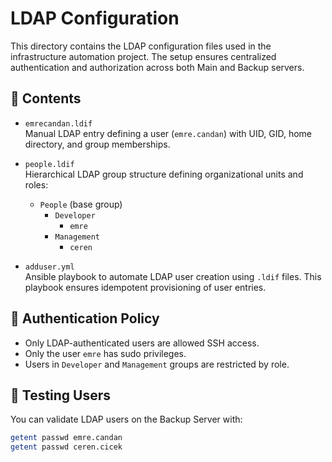 # LDAP Configuration

This directory contains the LDAP configuration files used in the infrastructure automation project. The setup ensures centralized authentication and authorization across both Main and Backup servers.

## 📁 Contents

- `emrecandan.ldif`  
  Manual LDAP entry defining a user (`emre.candan`) with UID, GID, home directory, and group memberships.

- `people.ldif`  
  Hierarchical LDAP group structure defining organizational units and roles:
  - `People` (base group)
    - `Developer`
      - `emre`
    - `Management`
      - `ceren`

- `adduser.yml`  
  Ansible playbook to automate LDAP user creation using `.ldif` files. This playbook ensures idempotent provisioning of user entries.

## 🔐 Authentication Policy

- Only LDAP-authenticated users are allowed SSH access.
- Only the user `emre` has sudo privileges.
- Users in `Developer` and `Management` groups are restricted by role.

## 🧪 Testing Users

You can validate LDAP users on the Backup Server with:

```bash
getent passwd emre.candan
getent passwd ceren.cicek
